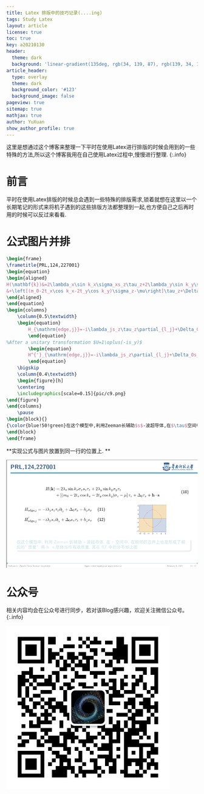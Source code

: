 ```yaml
---
title: Latex 排版中的技巧记录(....ing)
tags: Study Latex
layout: article
license: true
toc: true
key: a20210130
header:
  theme: dark
  background: 'linear-gradient(135deg, rgb(34, 139, 87), rgb(139, 34, 139))'
article_header:
  type: overlay
  theme: dark
  background_color: '#123'
  background_image: false
pageview: true
sitemap: true
mathjax: true
author: YuXuan
show_author_profile: true
---
```

这里是想通过这个博客来整理一下平时在使用Latex进行排版的时候会用到的一些特殊的方法,所以这个博客我用在自己使用Latex过程中,慢慢进行整理.
{:.info}
<!--more-->
# 前言
平时在使用Latex排版的时候总会遇到一些特殊的排版需求,锁着就想在这里以一个长期笔记的形式来将机子遇到的这些排版方法都整理到一起,也方便自己之后再时用的时候可以反过来看看.
# 公式图片并排
```latex
\begin{frame}
\frametitle{PRL,124,227001}
\begin{equation}
\begin{aligned}
H(\mathbf{k})&=2\lambda_x\sin k_x\sigma_xs_z\tau_z+2\lambda_y\sin k_y\sigma_y\tau_z\\
&+\left[(m_0-2t_x\cos k_x-2t_y\cos k_y)\sigma_z-\mu\right]\tau_z+\Delta_0\tau_x+\mathbf{h}\cdot\mathbf{s}
\end{aligned}
\end{equation}
\begin{columns}
	\column{0.5\textwidth}
	\begin{equation}
		H_{\mathrm{edge,j}}=-i\lambda_js_z\tau_z\partial_{l_j}+\Delta_0\tau_x+h_js_x
		\end{equation}
%After a unitary transformation $U=1\oplus(-is_y)$
		\begin{equation}
		H^{'}_{\mathrm{edge,j}}=-i\lambda_js_z\partial_{l_j}+\Delta_0s_x\tau_z+h_js_x
		\end{equation}
	\bigskip
	\column{0.4\textwidth}
	\begin{figure}[h]
	\centering
	\includegraphics[scale=0.15]{pic/c9.png}
\end{figure}
\end{columns}
	\pause
\begin{block}{}
{\color{blue!50!green}在这个模型中,利用Zeeman长辅助$s$-波超导体,在$\tau$空间中,在相邻的边界上也是形成了相反的"质量",将$\mathbf{h}\cdot\mathbf{s}$总体当作有效质量,其在BZ中的分布如上图.}
\end{block}
\end{frame}
```
**实现公式与图片放置到同一行的位置上. **

![png](/assets/images/latex/s1.png)

# 公众号
相关内容均会在公众号进行同步，若对该Blog感兴趣，欢迎关注微信公众号。
{:.info}

![png](/assets/images/qrcode.jpg)